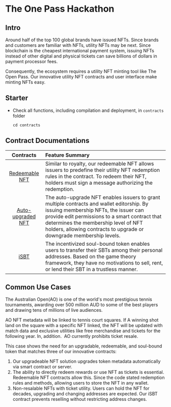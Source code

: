 # The One Pass Hackathon

## Intro
Around half of the top 100 global brands have issued NFTs. Since brands and customers are familiar with NFTs, utility NFTs may be next. Since blockchain is the cheapest international payment system, issuing NFTs instead of other digital and physical tickets can save billions of dollars in payment processor fees.

Consequently, the ecosystem requires a utility NFT minting tool like The Open Pass. Our innovative utility NFT contracts and user interface make minting NFTs easy.

## Starter
- Check all functions, including compilation and deployment, in `contracts` folder
    ```{bash}
    cd contracts
    ```

## Contract Documentations
|     Contracts      | Feature Summary |
|:-----------------:|:------- |
|  [Redeemable NFT]()   | Similar to royalty, our redeemable NFT allows issuers to predefine their utility NFT redemption rules in the contract. To redeem their NFT, holders must sign a message authorizing the redemption. |
| [Auto-upgraded NFT]() | The auto-upgrade NFT enables issuers to grant multiple contracts and wallet editorship. By issuing membership NFTs, the issuer can provide edit permissions to a smart contract that determines the membership level of NFT holders, allowing contracts to upgrade or downgrade membership levels. |
|       [iSBT]()        | The incentivized soul-bound token enables users to transfer their SBTs among their personal addresses. Based on the game theory framework, they have no motivations to sell, rent, or lend their SBT in a trustless manner. |

## Common Use Cases

The Australian Open(AO) is one of the world's most prestigious tennis tournaments, awarding over 500 million AUD to some of the best players and drawing tens of millions of live audiences.

AO NFT metadata will be linked to tennis court squares. If A winning shot land on the square with a specific NFT linked, the NFT will be updated with match data and exclusive utilities like free merchandise and tickets for the following year. In, addition.  AO currently prohibits ticket resale.

This case shows the need for an upgradable, redeemable, and soul-bound token that matches three of our innovative contracts:

1. Our upgradeable NFT solution upgrades token metadata automatically via smart contract or server. 
2. The ability to directly redeem rewards or use NFT as tickets is essential. Redeemable NFT contracts allow this. Since the code stated redemption rules and methods, allowing users to store the NFT in any wallet.
3. Non-resalable NFTs with ticket utility. Users can hold the NFT for decades, upgrading and changing addresses are expected. Our iSBT contract prevents reselling without restricting address changes.